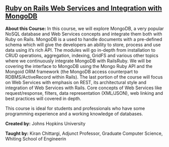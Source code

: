 ## [Ruby on Rails Web Services and Integration with MongoDB](https://www.coursera.org/learn/ruby-on-rails-web-services-mongodb)

**About this Course:**  In this course, we will explore MongoDB, a very popular NoSQL database and Web Services concepts and integrate them both with Ruby on Rails. MongoDB is a used to handle documents with a pre-defined schema which will give the developers an ability to store, process and use data using it’s rich API. The modules will go in-depth from installation to CRUD operations, aggregation, indexing, GridFS and various other topics where we continuously integrate MongoDB with RailsRuby.  We will be covering the interface to MongoDB using the Mongo Ruby API and the Mongoid ORM framework (the MongoDB access counterpart to RDBMS/ActiveRecord within Rails).  The last portion of the course will focus on Web Services with emphasis on REST, its architectural style and integration of Web Services with Rails.  Core concepts of Web Services like request/response, filters, data representation (XML/JSON), web linking and best practices will covered in depth.

This course is ideal for students and professionals who have some programming experience and a working knowledge of databases.

**Created by:**  Johns Hopkins University

**Taught by:**  Kiran Chittargi, Adjunct Professor, Graduate Computer Science, Whiting School of Engineerin
